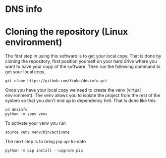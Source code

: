 # DNS info

# Cloning the repository (Linux environment)

The first step in using this software is to get your local copy. That is done by cloning the repository, first position yourself on your hard drive where you want to have your copy of the software.
Then run the following command to get your local copy.

```shell
git clone https://github.com/Xiobe/dnsinfo.git 
```

Once you have your local copy we need to create the venv (virtual environment). The venv allows you to isolate the project from the rest of the system so that you don't end up in dependency hell.
That is done like this:
```shell
cd dnsinfo
python -m venv venv
```

To activate your venv you run
```shell
source venv venv/bin/activate
```

The next step is to bring pip up-to-date
```shell
python -m pip install --upgrade pip
```
